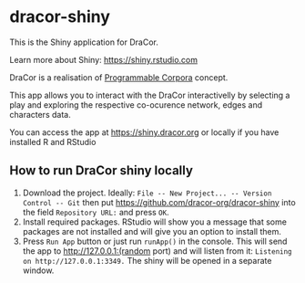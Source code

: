# dracor-shiny

This is the Shiny application for DraCor. 

Learn more about Shiny: https://shiny.rstudio.com

DraCor is a realisation of [Programmable Corpora](https://dracor.org/doc/what-is-dracor) concept. 

This app allows you to interact with the DraCor interactivelly by selecting a play and exploring the respective co-ocurence network, edges and characters data.

You can access the app at https://shiny.dracor.org or locally if you have installed R and RStudio

## How to run DraCor shiny locally

1. Download the project. Ideally: `File -- New Project... -- Version Control -- Git` then put https://github.com/dracor-org/dracor-shiny into the field `Repository URL:` and press `OK`.
2. Install required packages. RStudio will show you a message that some packages are not installed and will give you an option to install them.
3. Press `Run App` button or just run `runApp()` in the console. This will send the app to http://127.0.0.1:(random port) and will listen from it: 
```Listening on http://127.0.0.1:3349.``` The shiny will be opened in a separate window.
